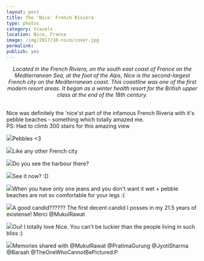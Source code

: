 ```yaml
---
layout: post
title: The 'Nice' French Riviera
type: photos
category: travels
location: Nice, France
image: /img/2017/10-nice/cover.jpg
permalink: 
publish: yes
---
```


<center><i>
Located in the French Riviera, on the south east coast of France on the Mediterranean Sea, at the foot of the Alps, Nice is the second-largest French city on the Mediterranean coast. This coastline was one of the first modern resort areas. It began as a winter health resort for the British upper class at the end of the 18th century.
</i></center>
<br>
<p class="center"><img src="{{site.baseurl}}/img/2017/10-nice/cover.jpg" alt="">Nice was definitely the 'nice'st part of the infamous French Riveria with it's pebble beaches - something which totally amazed me. <br>PS: Had to climb 300 stairs for this amazing view</p>

<p class="center"><img src="{{site.baseurl}}/img/2017/10-nice/1.jpg">Pebbles <3</p>

<p class="center"><img src="{{site.baseurl}}/img/2017/10-nice/2.jpg">Like any other French city</p>

<p class="center"><img src="{{site.baseurl}}/img/2017/10-nice/3.0.jpg">Do you see the harbour there?</p>

<p class="center"><img src="{{site.baseurl}}/img/2017/10-nice/3.jpg">See it now? :D</p>

<p class="center"><img src="{{site.baseurl}}/img/2017/10-nice/4.jpg">When you have only one jeans and you don't want it wet + pebble beaches are not so comfortable for your legs :(</p>

<p class="center"><img src="{{site.baseurl}}/img/2017/10-nice/5.jpg" class="potrait-image">A good candid?????? The first decent candid I posses in my 21.5 years of existense! Merci @MukulRawat</p>

<p class="center"><img src="{{site.baseurl}}/img/2017/10-nice/7.jpg">Oui! I totally love Nice. You can't be luckier than the people living in such bliss :)</p>

<p class="center"><img src="{{site.baseurl}}/img/2017/10-nice/8.jpg">Memories shared with @MukulRawat @PratimaGurung @JyotiSharma @Baraah @TheOneWhoCannotBePictured:P</p>